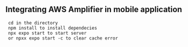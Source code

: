 ## Integrating AWS Amplifier in  mobile application

``` clone repo
 cd in the directory
 npm install to install dependecies
 npx expo start to start server
 or npxx expo start -c to clear cache error
```